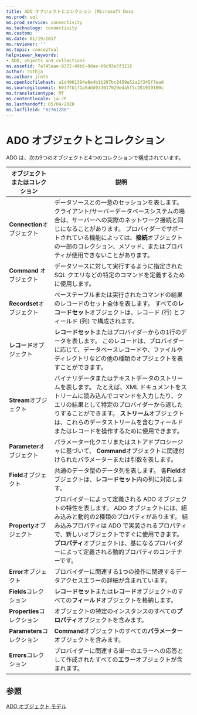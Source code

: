 ```yaml
---
title: ADO オブジェクトとコレクション |Microsoft Docs
ms.prod: sql
ms.prod_service: connectivity
ms.technology: connectivity
ms.custom: ''
ms.date: 01/19/2017
ms.reviewer: ''
ms.topic: conceptual
helpviewer_keywords:
- ADO, objects and collections
ms.assetid: 7a745aae-9372-49b6-8dae-b9c93e5f3216
author: rothja
ms.author: jroth
ms.openlocfilehash: a1d4901384a8e4b1b297bc8459e52a2f345f7ead
ms.sourcegitcommit: 6037fb1f1a5ddd933017029eda5f5c281939100c
ms.translationtype: MT
ms.contentlocale: ja-JP
ms.lasthandoff: 05/04/2020
ms.locfileid: "82761288"
---
```

# <a name="ado-objects-and-collections"></a>ADO オブジェクトとコレクション
ADO は、次の9つのオブジェクトと4つのコレクションで構成されています。  
  
|オブジェクトまたはコレクション|説明|  
|--------------------------|-----------------|  
|**Connection**オブジェクト|データソースとの一意のセッションを表します。 クライアント/サーバーデータベースシステムの場合は、サーバーへの実際のネットワーク接続と同じになることがあります。 プロバイダーでサポートされている機能によっては、**接続**オブジェクトの一部のコレクション、メソッド、またはプロパティが使用できないことがあります。|  
|**Command** オブジェクト|データソースに対して実行するように指定された SQL クエリなどの特定のコマンドを定義するために使用します。|  
|**Recordset**オブジェクト|ベーステーブルまたは実行されたコマンドの結果のレコードのセット全体を表します。 すべての**レコードセット**オブジェクトは、レコード (行) とフィールド (列) で構成されます。|  
|**レコード**オブジェクト|**レコードセット**またはプロバイダーからの1行のデータを表します。 このレコードは、プロバイダーに応じて、データベースレコードや、ファイルやディレクトリなどの他の種類のオブジェクトを表すことができます。|  
|**Stream**オブジェクト|バイナリデータまたはテキストデータのストリームを表します。 たとえば、XML ドキュメントをストリームに読み込んでコマンドを入力したり、クエリの結果として特定のプロバイダーから返したりすることができます。 **ストリーム**オブジェクトは、これらのデータストリームを含むフィールドまたはレコードを操作するために使用できます。|  
|**Parameter**オブジェクト|パラメーター化クエリまたはストアドプロシージャに基づいて、 **Command**オブジェクトに関連付けられたパラメーターまたは引数を表します。|  
|**Field**オブジェクト|共通のデータ型のデータ列を表します。 各**Field**オブジェクトは、**レコードセット**内の列に対応します。|  
|**Property**オブジェクト|プロバイダーによって定義される ADO オブジェクトの特性を表します。 ADO オブジェクトには、組み込みと動的の2種類のプロパティがあります。 組み込みプロパティは ADO で実装されるプロパティで、新しいオブジェクトですぐに使用できます。 **プロパティ**オブジェクトは、基になるプロバイダーによって定義される動的プロパティのコンテナーです。|  
|**Error**オブジェクト|プロバイダーに関連する1つの操作に関連するデータアクセスエラーの詳細が含まれています。|  
|**Fields**コレクション|**レコードセット**または**レコード**オブジェクトのすべての**フィールド**オブジェクトを格納します。|  
|**Properties**コレクション|オブジェクトの特定のインスタンスのすべての**プロパティ**オブジェクトを含みます。|  
|**Parameters**コレクション|**Command**オブジェクトのすべての**パラメーター**オブジェクトを含みます。|  
|**Errors**コレクション|プロバイダーに関連する単一のエラーへの応答として作成されたすべての**エラー**オブジェクトが含まれます。|  
  
## <a name="see-also"></a>参照  
 [ADO オブジェクト モデル](../../../ado/reference/ado-api/ado-object-model.md)
